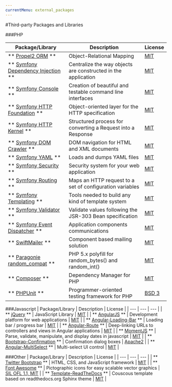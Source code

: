 ```yaml
---
currentMenu: external_packages
---
```


#Third-party Packages and Libraries

###PHP

| Package/Library                                                                              | Description                                                        | License                                                               |
| ---                                                                                          | ---                                                                | ---                                                                   |
| ** [Propel2 ORM](https://github.com/propelorm/Propel2) **                                    | Object-Relational Mapping                                          | [MIT](https://github.com/propelorm/Propel2/blob/master/LICENSE)       |
| ** [Symfony Dependency Injection](https://github.com/symfony/dependency-injection) **        | Centralize the way objects are constructed in the application      | [MIT](https://github.com/symfony/dependency-injection/blob/master/LICENSE) |
| ** [Symfony Console](https://github.com/symfony/console) **                                  | Creation of beautiful and testable command line interfaces         | [MIT](https://github.com/symfony/console/blob/master/LICENSE)         |
| ** [Symfony HTTP Foundation](https://github.com/symfony/http-foundation) **                  | Object-oriented layer for the HTTP specification                   | [MIT](https://github.com/symfony/http-foundation/blob/master/LICENSE) |
| ** [Symfony HTTP Kernel](https://github.com/symfony/http-kernel) **                          | Structured process for converting a Request into a Response        | [MIT](https://github.com/symfony/http-kernel/blob/master/LICENSE)     |
| ** [Symfony DOM Crawler](https://github.com/symfony/dom-crawler) **                          | DOM navigation for HTML and XML documents                          | [MIT](https://github.com/symfony/dom-crawler/blob/master/LICENSE)     |
| ** [Symfony YAML](https://github.com/symfony/yaml) **                                        | Loads and dumps YAML files                                         | [MIT](https://github.com/symfony/yaml/blob/master/LICENSE)            |
| ** [Symfony Security](https://github.com/symfony/security) **                                | Security system for your web application                           | [MIT](https://github.com/symfony/security/blob/master/LICENSE)        |
| ** [Symfony Routing](https://github.com/symfony/routing) **                                  | Maps an HTTP request to a set of configuration variables           | [MIT](https://github.com/symfony/routing/blob/master/LICENSE)         |
| ** [Symfony Templating](https://github.com/symfony/templating) **                            | Tools needed to build any kind of template system                  | [MIT](https://github.com/symfony/templating/blob/master/LICENSE)      |
| ** [Symfony Validator](https://github.com/symfony/validator) **                              | Validate values following the JSR-303 Bean specification           | [MIT](https://github.com/symfony/validator/blob/master/LICENSE)       |
| ** [Symfony Event Dispatcher](https://github.com/symfony/event-dispatcher) **                | Application components communications                              | [MIT](https://github.com/symfony/event-dispatcher/blob/master/LICENSE)|
| ** [SwiftMailer](https://github.com/swiftmailer/swiftmailer) **                              | Component based mailing solution                                   | [MIT](https://github.com/swiftmailer/swiftmailer/blob/5.x/LICENSE)    |
| ** [Paragonie random_compat](https://github.com/paragonie/random_compat) **                  | PHP 5.x polyfill for random_bytes() and random_int()               | [MIT](https://github.com/paragonie/random_compat/blob/master/LICENSE) |
| ** [Composer](https://github.com/composer/composer) **                                       | Dependency Manager for PHP                                         | [MIT](https://github.com/composer/composer/blob/master/LICENSE)       |
| ** [PHPUnit](https://github.com/sebastianbergmann/phpunit) **                                | Programmer-oriented testing framework for PHP                      | [BSD 3](https://github.com/sebastianbergmann/phpunit/blob/master/LICENSE) |

###Javascript
| Package/Library                                                                              | Description                                                        | License                                                               |
| ---                                                                                          | ---                                                                | ---                                                                   |
| ** [jQuery](https://github.com/twbs/bootstrap) **                                            | JavaScript Library                                                 | [MIT](https://github.com/jquery/jquery/blob/master/LICENSE.txt)       |
| ** [AngularJS](https://github.com/angular/angular) **                                        | Development platform for web applications                          | [MIT](https://github.com/angular/angular/blob/master/LICENSE)         |
| ** [Angular-Loading-Bar](https://github.com/chieffancypants/angular-loading-bar) **          | Loading bar / progress bar                                         | [MIT](https://github.com/chieffancypants/angular-loading-bar/blob/master/LICENSE) |
| ** [Angular-Route](https://github.com/angular/bower-angular-route) **                        | Deep-linking URLs to controllers and views in Angular applications | [MIT](https://github.com/angular/bower-angular-route#license)         |
| ** [MomentJS](https://github.com/moment/moment/) **                                          | Parse, validate, manipulate, and display dates in javascript       | [MIT](https://github.com/moment/moment/blob/develop/LICENSE)          |
| ** [Bootstrap-Confirmation](http://mistic100.github.io/Bootstrap-Confirmation/) **           | Confirmation dialog boxes                                          | [Apache2](http://mistic100.github.io/Bootstrap-Confirmation)          |
| ** [Angular-MultiSelect](https://github.com/amitava82/angular-multiselect) **                | Multi-select UI control                                            | [MIT](https://github.com/amitava82/angular-multiselect/blob/master/LICENSE) |

###Other
| Package/Library                                                                              | Description                                                        | License                                                               |
| ---                                                                                          | ---                                                                | ---                                                                   |
| ** [Twitter Bootstrap](https://github.com/twbs/bootstrap) **                                 | HTML, CSS, and JavaScript framework                                | [MIT](https://github.com/twbs/bootstrap/blob/master/LICENSE)          |
| ** [Font Awesome](https://github.com/FortAwesome/Font-Awesome) **                            | Pictographic icons for easy scalable vector graphics               | [SIL OFL 1.1, MIT](http://fontawesome.io/license/)                    |
| ** [Template-ReadTheDocs](https://github.com/CouscousPHP/Template-ReadTheDocs) **            | Couscous template based on readthedocs.org Sphinx theme            | [MIT](https://github.com/CouscousPHP/Template-ReadTheDocs/blob/master/LICENSE) |
